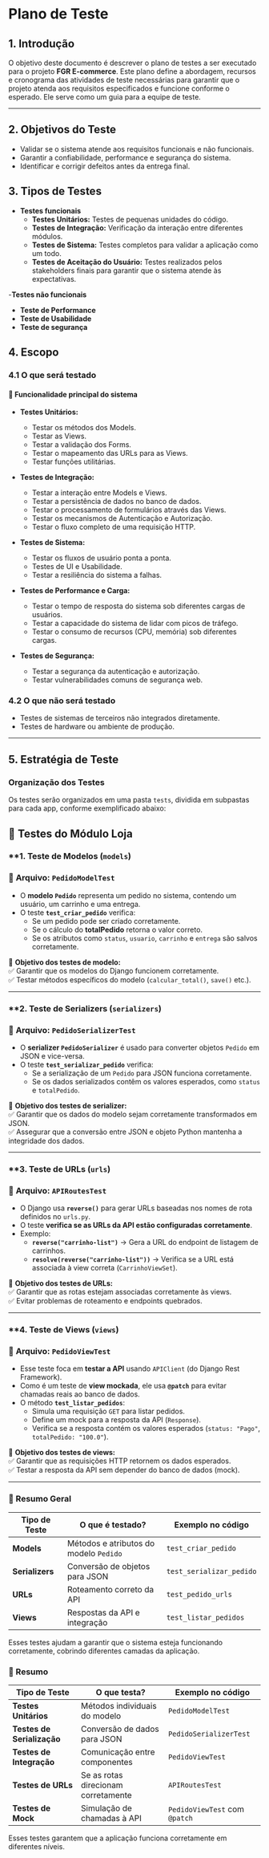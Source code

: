 # Plano de Teste

## 1. Introdução

O objetivo deste documento é descrever o plano de testes a ser executado para o projeto **FGR E-commerce**. Este plano define a abordagem, recursos e cronograma das atividades de teste necessárias para garantir que o projeto atenda aos requisitos especificados e funcione conforme o esperado. Ele serve como um guia para a equipe de teste. 



--- 


## 2. Objetivos do Teste

- Validar se o sistema atende aos requisitos funcionais e não funcionais.
- Garantir a confiabilidade, performance e segurança do sistema.
- Identificar e corrigir defeitos antes da entrega final.

## 3. Tipos de Testes

- **Testes funcionais**
  - **Testes Unitários:** Testes de pequenas unidades do código.
  - **Testes de Integração:** Verificação da interação entre diferentes módulos.
  - **Testes de Sistema:** Testes completos para validar a aplicação como um todo.
  - **Testes de Aceitação do Usuário:** Testes realizados pelos stakeholders finais para garantir que o sistema atende às expectativas.

-**Testes não funcionais**
  - **Teste de Performance**
  - **Teste de Usabilidade**
  - **Teste de segurança**

## 4. Escopo

### **4.1 O que será testado**
#### 🔹 **Funcionalidade principal do sistema**
- **Testes Unitários:**
  - Testar os métodos dos Models.
  - Testar as Views.
  - Testar a validação dos Forms.
  - Testar o mapeamento das URLs para as Views.
  - Testar funções utilitárias.

- **Testes de Integração:**
  - Testar a interação entre Models e Views.
  - Testar a persistência de dados no banco de dados.
  - Testar o processamento de formulários através das Views.
  - Testar os mecanismos de Autenticação e Autorização.
  - Testar o fluxo completo de uma requisição HTTP.

- **Testes de Sistema:**
  - Testar os fluxos de usuário ponta a ponta.
  - Testes de UI e Usabilidade.
  - Testar a resiliência do sistema a falhas.

- **Testes de Performance e Carga:**
  - Testar o tempo de resposta do sistema sob diferentes cargas de usuários.
  - Testar a capacidade do sistema de lidar com picos de tráfego.
  - Testar o consumo de recursos (CPU, memória) sob diferentes cargas.

- **Testes de Segurança:**
  - Testar a segurança da autenticação e autorização.
  - Testar vulnerabilidades comuns de segurança web.

### **4.2 O que não será testado**
- Testes de sistemas de terceiros não integrados diretamente.
- Testes de hardware ou ambiente de produção.

---

## 5. Estratégia de Teste

### **Organização dos Testes**
Os testes serão organizados em uma pasta `tests`, dividida em subpastas para cada app, conforme exemplificado abaixo:



## 📌 Testes do Módulo Loja

### **1. Teste de Modelos (`models`)

### 🔹 **Arquivo: `PedidoModelTest`**
- O **modelo `Pedido`** representa um pedido no sistema, contendo um usuário, um carrinho e uma entrega.
- O teste **`test_criar_pedido`** verifica:
  - Se um pedido pode ser criado corretamente.
  - Se o cálculo do **totalPedido** retorna o valor correto.
  - Se os atributos como `status`, `usuario`, `carrinho` e `entrega` são salvos corretamente.

📌 **Objetivo dos testes de modelo:**  
✅ Garantir que os modelos do Django funcionem corretamente.  
✅ Testar métodos específicos do modelo (`calcular_total()`, `save()` etc.).  

---

### **2. Teste de Serializers (`serializers`)

### 🔹 **Arquivo: `PedidoSerializerTest`**
- O **serializer `PedidoSerializer`** é usado para converter objetos `Pedido` em JSON e vice-versa.
- O teste **`test_serializar_pedido`** verifica:
  - Se a serialização de um `Pedido` para JSON funciona corretamente.
  - Se os dados serializados contêm os valores esperados, como `status` e `totalPedido`.

📌 **Objetivo dos testes de serializer:**  
✅ Garantir que os dados do modelo sejam corretamente transformados em JSON.  
✅ Assegurar que a conversão entre JSON e objeto Python mantenha a integridade dos dados.  

---

### **3. Teste de URLs (`urls`)

### 🔹 **Arquivo: `APIRoutesTest`**
- O Django usa **`reverse()`** para gerar URLs baseadas nos nomes de rota definidos no `urls.py`.
- O teste **verifica se as URLs da API estão configuradas corretamente**.
- Exemplo:
  - **`reverse("carrinho-list")`** → Gera a URL do endpoint de listagem de carrinhos.
  - **`resolve(reverse("carrinho-list"))`** → Verifica se a URL está associada à view correta (`CarrinhoViewSet`).

📌 **Objetivo dos testes de URLs:**  
✅ Garantir que as rotas estejam associadas corretamente às views.  
✅ Evitar problemas de roteamento e endpoints quebrados.  

---

### **4. Teste de Views (`views`)

### 🔹 **Arquivo: `PedidoViewTest`**
- Esse teste foca em **testar a API** usando `APIClient` (do Django Rest Framework).
- Como é um teste de **view mockada**, ele usa **`@patch`** para evitar chamadas reais ao banco de dados.
- O método **`test_listar_pedidos`**:
  - Simula uma requisição `GET` para listar pedidos.
  - Define um mock para a resposta da API (`Response`).
  - Verifica se a resposta contém os valores esperados (`status: "Pago"`, `totalPedido: "100.0"`).

📌 **Objetivo dos testes de views:**  
✅ Garantir que as requisições HTTP retornem os dados esperados.  
✅ Testar a resposta da API sem depender do banco de dados (mock).  

---

### **📌 Resumo Geral**

| Tipo de Teste  | O que é testado? | Exemplo no código |
|---------------|-----------------|------------------|
| **Models** | Métodos e atributos do modelo `Pedido` | `test_criar_pedido` |
| **Serializers** | Conversão de objetos para JSON | `test_serializar_pedido` |
| **URLs** | Roteamento correto da API | `test_pedido_urls` |
| **Views** | Respostas da API e integração | `test_listar_pedidos` |

Esses testes ajudam a garantir que o sistema esteja funcionando corretamente, cobrindo diferentes camadas da aplicação.

### 📌 Resumo

| Tipo de Teste       | O que testa?                            | Exemplo no código       |
|----------------------|----------------------------------------|-------------------------|
| **Testes Unitários** | Métodos individuais do modelo         | `PedidoModelTest`       |
| **Testes de Serialização** | Conversão de dados para JSON    | `PedidoSerializerTest`  |
| **Testes de Integração** | Comunicação entre componentes     | `PedidoViewTest`        |
| **Testes de URLs**   | Se as rotas direcionam corretamente   | `APIRoutesTest`         |
| **Testes de Mock**   | Simulação de chamadas à API          | `PedidoViewTest` com `@patch` |

Esses testes garantem que a aplicação funciona corretamente em diferentes níveis.
